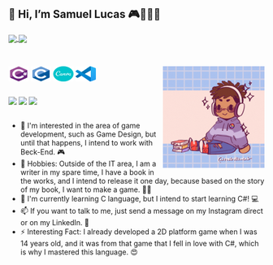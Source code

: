 ## 👋 Hi, I’m Samuel Lucas 🎮🧑🏽‍💻

<a href="https://github.com/anuraghazra/github-readme-stats">
  <img height=140 align="center" src="https://github-readme-stats.vercel.app/api?username=SamucaLucas&&show_icons=true&show=reviews&theme=algolia" />
</a>
<a href="https://github.com/anuraghazra/convoychat">
  <img height=140 align="center" src="https://github-readme-stats.vercel.app/api/top-langs/?username=SamucaLucas&hide_progress=true&hide_progress=true&theme=algolia&layout=compact&langs_count=8&card_width=320" />
</a>

##
<div style="display: inline_block"><br>
    <img align="right" alt="gif" height="200" width="200" src="https://github.com/SamucaLucas/SamucaLucas/blob/main/Gif-GitHub-ezgif.com-speed.gif?raw=true">
  <img align="center" alt="Csharp" height="30" width="40" src="https://raw.githubusercontent.com/devicons/devicon/master/icons/csharp/csharp-original.svg">
  <img align="center" alt="C" height="30" width="40" src="https://raw.githubusercontent.com/devicons/devicon/6910f0503efdd315c8f9b858234310c06e04d9c0/icons/c/c-original.svg">
  <img align="center" alt="Canva" height="30" width="40" src="https://raw.githubusercontent.com/devicons/devicon/6910f0503efdd315c8f9b858234310c06e04d9c0/icons/canva/canva-original.svg">
  <img align="center" alt="vscode" height="30" width="40" src="https://raw.githubusercontent.com/devicons/devicon/6910f0503efdd315c8f9b858234310c06e04d9c0/icons/vscode/vscode-original.svg">

</div>

##

  <a href="https://www.instagram.com/samu_calucas/" target="_blank"><img src="https://img.shields.io/badge/-Instagram-%23E4405F?style=for-the-badge&logo=instagram&logoColor=white" target="_blank"></a>
  <a href="https://www.linkedin.com/in/samuel-lucas-da-concei%C3%A7%C3%A3o-set%C3%BAbal-4835a4242/" target="_blank"><img src="https://img.shields.io/badge/-LinkedIn-%230077B5?style=for-the-badge&logo=linkedin&logoColor=white" target="_blank"></a> 
  <a href = "Samuel.estudos8@gmail.com"><img src="https://img.shields.io/badge/-Gmail-%23333?style=for-the-badge&logo=gmail&logoColor=white" target="_blank"></a>
  
##

- 👀 I'm interested in the area of ​​game development, such as Game Design, but until that happens, I intend to work with Beck-End. 🎮
- 📖 Hobbies: Outside of the IT area, I am a writer in my spare time, I have a book in the works, and I intend to release it one day, because based on the story of my book, I want to make a game. ✍🏽
- 🌱 I'm currently learning C language, but I intend to start learning C#! 💻
- 📫 If you want to talk to me, just send a message on my Instagram direct or on my LinkedIn. 📱
- ⚡ Interesting Fact: I already developed a 2D platform game when I was 14 years old, and it was from that game that I fell in love with C#, which is why I mastered this language. 😍

